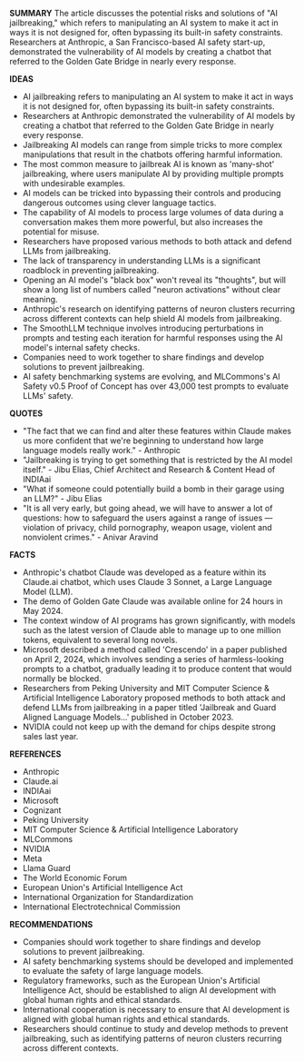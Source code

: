 **SUMMARY**
The article discusses the potential risks and solutions of "AI jailbreaking," which refers to manipulating an AI system to make it act in ways it is not designed for, often bypassing its built-in safety constraints. Researchers at Anthropic, a San Francisco-based AI safety start-up, demonstrated the vulnerability of AI models by creating a chatbot that referred to the Golden Gate Bridge in nearly every response.

**IDEAS**
* AI jailbreaking refers to manipulating an AI system to make it act in ways it is not designed for, often bypassing its built-in safety constraints.
* Researchers at Anthropic demonstrated the vulnerability of AI models by creating a chatbot that referred to the Golden Gate Bridge in nearly every response.
* Jailbreaking AI models can range from simple tricks to more complex manipulations that result in the chatbots offering harmful information.
* The most common measure to jailbreak AI is known as 'many-shot' jailbreaking, where users manipulate AI by providing multiple prompts with undesirable examples.
* AI models can be tricked into bypassing their controls and producing dangerous outcomes using clever language tactics.
* The capability of AI models to process large volumes of data during a conversation makes them more powerful, but also increases the potential for misuse.
* Researchers have proposed various methods to both attack and defend LLMs from jailbreaking.
* The lack of transparency in understanding LLMs is a significant roadblock in preventing jailbreaking.
* Opening an AI model's "black box" won't reveal its "thoughts", but will show a long list of numbers called "neuron activations" without clear meaning.
* Anthropic's research on identifying patterns of neuron clusters recurring across different contexts can help shield AI models from jailbreaking.
* The SmoothLLM technique involves introducing perturbations in prompts and testing each iteration for harmful responses using the AI model's internal safety checks.
* Companies need to work together to share findings and develop solutions to prevent jailbreaking.
* AI safety benchmarking systems are evolving, and MLCommons's AI Safety v0.5 Proof of Concept has over 43,000 test prompts to evaluate LLMs' safety.

**QUOTES**
* "The fact that we can find and alter these features within Claude makes us more confident that we're beginning to understand how large language models really work." - Anthropic
* "Jailbreaking is trying to get something that is restricted by the AI model itself." - Jibu Elias, Chief Architect and Research & Content Head of INDIAai
* "What if someone could potentially build a bomb in their garage using an LLM?" - Jibu Elias
* "It is all very early, but going ahead, we will have to answer a lot of questions: how to safeguard the users against a range of issues — violation of privacy, child pornography, weapon usage, violent and nonviolent crimes." - Anivar Aravind

**FACTS**
* Anthropic's chatbot Claude was developed as a feature within its Claude.ai chatbot, which uses Claude 3 Sonnet, a Large Language Model (LLM).
* The demo of Golden Gate Claude was available online for 24 hours in May 2024.
* The context window of AI programs has grown significantly, with models such as the latest version of Claude able to manage up to one million tokens, equivalent to several long novels.
* Microsoft described a method called 'Crescendo' in a paper published on April 2, 2024, which involves sending a series of harmless-looking prompts to a chatbot, gradually leading it to produce content that would normally be blocked.
* Researchers from Peking University and MIT Computer Science & Artificial Intelligence Laboratory proposed methods to both attack and defend LLMs from jailbreaking in a paper titled 'Jailbreak and Guard Aligned Language Models...' published in October 2023.
* NVIDIA could not keep up with the demand for chips despite strong sales last year.

**REFERENCES**
* Anthropic
* Claude.ai
* INDIAai
* Microsoft
* Cognizant
* Peking University
* MIT Computer Science & Artificial Intelligence Laboratory
* MLCommons
* NVIDIA
* Meta
* Llama Guard
* The World Economic Forum
* European Union's Artificial Intelligence Act
* International Organization for Standardization
* International Electrotechnical Commission

**RECOMMENDATIONS**
* Companies should work together to share findings and develop solutions to prevent jailbreaking.
* AI safety benchmarking systems should be developed and implemented to evaluate the safety of large language models.
* Regulatory frameworks, such as the European Union's Artificial Intelligence Act, should be established to align AI development with global human rights and ethical standards.
* International cooperation is necessary to ensure that AI development is aligned with global human rights and ethical standards.
* Researchers should continue to study and develop methods to prevent jailbreaking, such as identifying patterns of neuron clusters recurring across different contexts.
